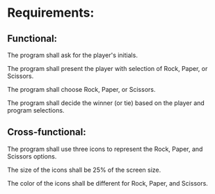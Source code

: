 # Requirements:

## Functional:

The program shall ask for the player's initials.

The program shall present the player with selection of Rock, Paper, or Scissors.

The program shall choose Rock, Paper, or Scissors.

The program shall decide the winner (or tie) based on the player and program selections.

## Cross-functional:

The program shall use three icons to represent the Rock, Paper, and Scissors options.

The size of the icons shall be 25% of the screen size.

The color of the icons shall be different for Rock, Paper, and Scissors.
